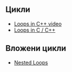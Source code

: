 ## Цикли

- [Loops in C++ video](https://www.youtube.com/watch?v=_1AwR-un4Hk)
- [Loops in C / C++](https://www.geeksforgeeks.org/loops-in-c-and-cpp/)

## Вложени цикли

- [Nested Loops](https://www.tutorialspoint.com/cplusplus/cpp_nested_loops.htm)
